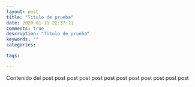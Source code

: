 ```yaml
---
layout: post
title: "Titulo de prueba"
date: 2020-01-11 22:37:11
comments: true
description: "Titulo de prueba"
keywords: ""
categories:

tags:

---
```


Contenido del post post post post post post post post post post post post
<!--stackedit_data:
eyJoaXN0b3J5IjpbMTA3NTE5NzM5Nl19
-->